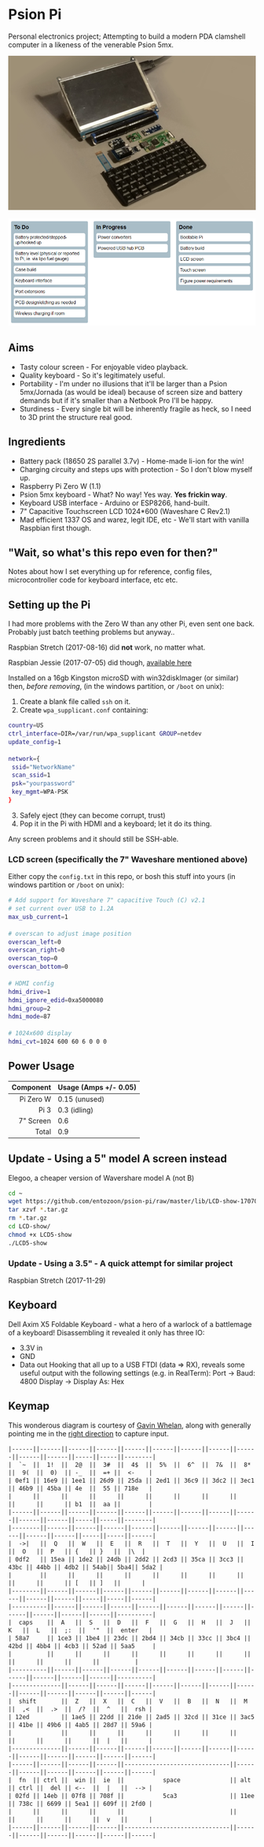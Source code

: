 # Psion Pi

Personal electronics project; Attempting to build a modern PDA clamshell computer in a likeness of the venerable Psion 5mx.

![Knolling hard!](posterity/progress-1.jpg)

![created by readme-kanban-board](./kanban.png)

<!---KANBAN
# To Do
- Battery protected/stepped-up/hooked up
- Battery level (physical or reported to Pi, ie. via lipo fuel gauge)
- Case build
- Keyboard interface
- Port extensions
- PCB design/etching as needed
- Wireless charging if room

# In Progress
- Power converters
- Powered USB hub PCB

# Done
- Bootable Pi
- Battery build
- LCD screen
- Touch screen
- Figure power requirements
KANBAN--->

## Aims

* Tasty colour screen - For enjoyable video playback.
* Quality keyboard - So it's legitimately useful.
* Portability - I'm under no illusions that it'll be larger than a Psion 5mx/Jornada (as would be ideal) because of screen size and battery demands but if it's smaller than a Netbook Pro I'll be happy.
* Sturdiness - Every single bit will be inherently fragile as heck, so I need to 3D print the structure real good.

## Ingredients

* Battery pack (18650 2S parallel 3.7v) - Home-made li-ion for the win!
* Charging circuity and steps ups with protection - So I don't blow myself up.
* Raspberry Pi Zero W (1.1)
* Psion 5mx keyboard - What? No way! Yes way. **Yes frickin way**.
* Keyboard USB interface - Arduino or ESP8266, hand-built.
* 7" Capacitive Touchscreen LCD 1024\*600 (Waveshare C Rev2.1)
* Mad efficient 1337 OS and warez, legit IDE, etc - We'll start with vanilla Raspbian first though.

## "Wait, so what's this repo even for then?"

Notes about how I set everything up for reference, config files, microcontroller code for keyboard interface, etc etc.

## Setting up the Pi

I had more problems with the Zero W than any other Pi, even sent one back. Probably just batch teething problems but anyway..

Raspbian Stretch (2017-08-16) did **not** work, no matter what.

Raspbian Jessie (2017-07-05) did though, [available here](https://downloads.raspberrypi.org/raspbian/images/raspbian-2017-07-05/)

Installed on a 16gb Kingston microSD with win32diskImager (or similar) then, _before removing_, (in the windows partition, or `/boot` on unix):

1. Create a blank file called `ssh` on it.
2. Create `wpa_supplicant.conf` containing:

```bash
country=US
ctrl_interface=DIR=/var/run/wpa_supplicant GROUP=netdev
update_config=1

network={
 ssid="NetworkName"
 scan_ssid=1
 psk="yourpassword"
 key_mgmt=WPA-PSK
}
```

3. Safely eject (they can become corrupt, trust)
4. Pop it in the Pi with HDMI and a keyboard; let it do its thing.

Any screen problems and it should still be SSH-able.

### LCD screen (specifically the 7" Waveshare mentioned above)

Either copy the `config.txt` in this repo, or bosh this stuff into yours (in windows partition or `/boot` on unix):

```bash
# Add support for Waveshare 7" capacitive Touch (C) v2.1
# set current over USB to 1.2A
max_usb_current=1

# overscan to adjust image position
overscan_left=0
overscan_right=0
overscan_top=0
overscan_bottom=0

# HDMI config
hdmi_drive=1
hdmi_ignore_edid=0xa5000080
hdmi_group=2
hdmi_mode=87

# 1024x600 display
hdmi_cvt=1024 600 60 6 0 0 0
```

## Power Usage

| Component | Usage (Amps +/- 0.05) |
| --------: | --------------------- |
| Pi Zero W | 0.15 (unused)         |
|      Pi 3 | 0.3 (idling)          |
| 7" Screen | 0.6                   |
|     Total | 0.9                   |

## Update - Using a 5" model A screen instead

Elegoo, a cheaper version of Wavershare model A (not B)

```bash
cd ~
wget https://github.com/entozoon/psion-pi/raw/master/lib/LCD-show-170703.tar.gz
tar xzvf *.tar.gz
rm *.tar.gz
cd LCD-show/
chmod +x LCD5-show
./LCD5-show
```

### Update - Using a 3.5" - A quick attempt for similar project

Raspbian Stretch (2017-11-29)

## Keyboard

Dell Axim X5 Foldable Keyboard - what a hero of a warlock of a battlemage of a keyboard!
Disassembling it revealed it only has three IO:

* 3.3V in
* GND
* Data out
  Hooking that all up to a USB FTDI (data => RX), reveals some useful output with the following settings (e.g. in RealTerm):
  Port -> Baud: 4800
  Display -> Display As: Hex

## Keymap

This wonderous diagram is courtesy of [Gavin Whelan](https://ambientmemory.com/), along with generally pointing me in the [right direction](https://ambientmemory.com/2017/02/20/dell-axim-x5-reverse-engineering/) to capture input.

    |------||------||------||------||------||------||------||------||------||------||------||-----||-----||--------|
    |  `~  ||  1!  ||  2@  ||  3#  ||  4$  ||  5%  ||  6^  ||  7&  ||  8*  ||  9(  ||  0)  || -_  ||  =+ ||  <-    |
    | 0ef1 || 16e9 || 1ee1 || 26d9 || 25da || 2ed1 || 36c9 || 3dc2 || 3ec1 || 46b9 || 45ba || 4e  ||  55 || 718e   |
    |      ||      ||      ||      ||      ||      ||      ||      ||      ||      ||      || b1  ||  aa ||        |
    |------||------||------||------||------||------||------||------||------||------||------||-----||-----||--------|
    |--------||------||------||------||------||------||------||------||------||------||------||-----||-----||------|
    |  ->|   ||  Q   ||  W   ||  E   ||  R   ||  T   ||  Y   ||  U   ||  I   ||  O   ||  P   || {   || }   ||  |\  |
    | 0df2   || 15ea || 1de2 || 24db || 2dd2 || 2cd3 || 35ca || 3cc3 || 43bc || 44bb || 4db2 || 54ab|| 5ba4|| 5da2 |
    |        ||      ||      ||      ||      ||      ||      ||      ||      ||      ||      || [   || ]   ||      |
    |--------||------||------||------||------||------||------||------||------||------||------||-----||-----||------|
    |----------||------||------||------||------||------||------||------||------||------||------||------||----------|
    |  caps    ||  A   ||  S   ||  D   ||  F   ||  G   ||  H   ||  J   ||  K   ||  L   ||  ;:  ||  '"  ||  enter   |
    | 58a7     || 1ce3 || 1be4 || 23dc || 2bd4 || 34cb || 33cc || 3bc4 || 42bd || 4bb4 || 4cb3 || 52ad || 5aa5     |
    |          ||      ||      ||      ||      ||      ||      ||      ||      ||      ||      ||      ||          |
    |----------||------||------||------||------||------||------||------||------||------||------||------||----------|
    |--------------||------||------||------||------||------||------||------||------||------||------||------||------|
    |  shift       ||  Z   ||  X   ||  C   ||  V   ||  B   ||  N   ||  M   ||  ,<  ||  .>  ||  /?  ||  ^   ||  rsh |
    | 12ed         || 1ae5 || 22dd || 21de || 2ad5 || 32cd || 31ce || 3ac5 || 41be || 49b6 || 4ab5 || 28d7 || 59a6 |
    |              ||      ||      ||      ||      ||      ||      ||      ||      ||      ||      ||  |   ||      |
    |--------------||------||------||------||------||------||------||------||------||------||------||------||------|
    |------||------||------||------||------------------------------||------||------||------||------||------||------|
    |  fn  || ctrl ||  win ||  ie  ||           space              || alt  || ctrl ||  del || <--  ||  |   ||  --> |
    | 02fd || 14eb || 07f8 || 708f ||           5ca3               || 11ee || 738c || 6699 || 5ea1 || 609f || 2fd0 |
    |      ||      ||      ||      ||                              ||      ||      ||      ||      ||  v   ||      |
    |------||------||------||------||------------------------------||------||------||------||------||------||------|
